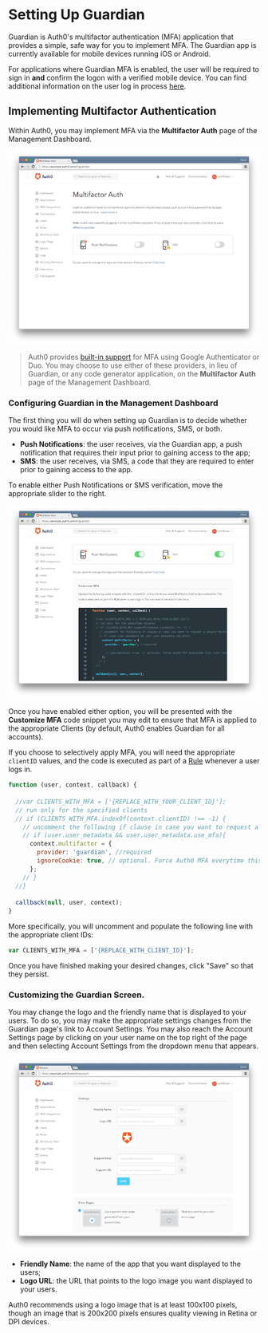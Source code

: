# Setting Up Guardian

Guardian is Auth0's multifactor authentication (MFA) application that provides a simple, safe way for you to implement MFA. The Guardian app is currently available for mobile devices running iOS or Android.

For applications where Guardian MFA is enabled, the user will be required to sign in **and** confirm the logon with a verified mobile device. You can find additional information on the user log in process [here](#).

## Implementing Multifactor Authentication
Within Auth0, you may implement MFA via the **Multifactor Auth** page of the Management Dashboard.

![](/media/articles/mfa/guardian-dashboard.png)

> Auth0 provides [built-in support](https://auth0.com/docs/multifactor-authentication#using-auth0-s-built-in-support) for MFA using Google Authenticator or Duo. You may choose to use either of these providers, in lieu of Guardian, or any code generator application, on the **Multifactor Auth** page of the Management Dashboard.

### Configuring Guardian in the Management Dashboard

The first thing you will do when setting up Guardian is to decide whether you would like MFA to occur via push notifications, SMS, or both.

* **Push Notifications**: the user receives, via the Guardian app, a push notification that requires their input prior to gaining access to the app;
* **SMS**: the user receives, via SMS, a code that they are required to enter prior to gaining access to the app.

To enable either Push Notifications or SMS verification, move the appropriate slider to the right.

![](/media/articles/mfa/guardian-both.png)

Once you have enabled either option, you will be presented with the **Customize MFA** code snippet you may edit to ensure that MFA is applied to the appropriate Clients (by default, Auth0 enables Guardian for all accounts).

If you choose to selectively apply MFA, you will need the appropriate `clientID` values, and the code is executed as part of a [Rule](/rule) whenever a user logs in.

```js
function (user, context, callback) {

  //var CLIENTS_WITH_MFA = ['{REPLACE_WITH_YOUR_CLIENT_ID}'];
  // run only for the specified clients
  // if (CLIENTS_WITH_MFA.indexOf(context.clientID) !== -1) {
    // uncomment the following if clause in case you want to request a second factor only from user's that have user_metadata.use_mfa === true
    // if (user.user_metadata && user.user_metadata.use_mfa){
      context.multifactor = {
        provider: 'guardian', //required
        ignoreCookie: true, // optional. Force Auth0 MFA everytime this rule runs. Defaults to false. if accepted by users the cookie lasts for 30 days (this cannot be changed)
      };
    // }
  //}

  callback(null, user, context);
}
```

More specifically, you will uncomment and populate the following line with the appropriate client IDs:

```js
var CLIENTS_WITH_MFA = ['{REPLACE_WITH_CLIENT_ID}'];
```

Once you have finished making your desired changes, click "Save" so that they persist.

### Customizing the Guardian Screen.

You may change the logo and the friendly name that is displayed to your users. To do so, you may make the appropriate settings changes from the Guardian page's link to Account Settings. You may also reach the Account Settings page by clicking on your user name on the top right of the page and then selecting Account Settings from the dropdown menu that appears.

![](/media/articles/mfa/guardian-logo-and-name-settings.png)

* **Friendly Name**: the name of the app that you want displayed to the users;
* **Logo URL**: the URL that points to the logo image you want displayed to your users.

Auth0 recommends using a logo image that is at least 100x100 pixels, though an image that is 200x200 pixels ensures quality viewing in Retina or DPI devices.
